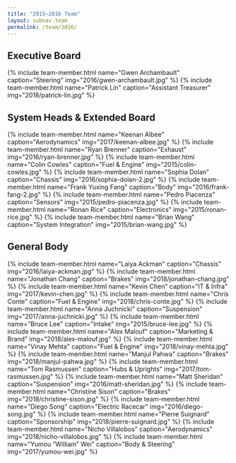 ```yaml
---
title: "2015–2016 Team"
layout: subnav.team
permalink: /team/2016/
---
```


## Executive Board
{% include team-member.html name="Gwen Archambault" caption="Steering" img="2016/gwen-archambault.jpg" %}
{% include team-member.html name="Patrick Lin" caption="Assistant Treasurer" img="2018/patrick-lin.jpg" %}

<div class="clear"></div>

## System Heads & Extended Board

{% include team-member.html name="Keenan Albee" caption="Aerodynamics" img="2017/keenan-albee.jpg" %}
{% include team-member.html name="Ryan Brenner" caption="Exhaust" img="2016/ryan-brenner.jpg" %}
{% include team-member.html name="Colin Cowles" caption="Fuel & Engine" img="2015/colin-cowles.jpg" %}
{% include team-member.html name="Sophia Dolan" caption="Chassis" img="2016/sophia-dolan-2.jpg" %}
{% include team-member.html name="Frank Yuxing Fang" caption="Body" img="2016/frank-fang-2.jpg" %}
{% include team-member.html name="Pedro Piacenza" caption="Sensors" img="2015/pedro-piacenza.jpg" %}
{% include team-member.html name="Ronan Rice" caption="Electronics" img="2015/ronan-rice.jpg" %}
{% include team-member.html name="Brian Wang" caption="System Integration" img="2015/brian-wang.jpg" %}

<div class="clear"></div>

## General Body

{% include team-member.html name="Laiya Ackman" caption="Chassis" img="2016/laiya-ackman.jpg" %}
{% include team-member.html name="Jonathan Chang" caption="Brakes" img="2018/jonathan-chang.jpg" %}
{% include team-member.html name="Kevin Chen" caption="IT & Infra" img="2017/kevin-chen.jpg" %}
{% include team-member.html name="Chris Conte" caption="Fuel & Engine" img="2018/chris-conte.jpg" %}
{% include team-member.html name="Anna Juchnicki" caption="Suspension" img="2017/anna-juchnicki.jpg" %}
{% include team-member.html name="Bruce Lee" caption="Intake" img="2015/bruce-lee.jpg" %}
{% include team-member.html name="Alex Malouf" caption="Marketing & Brand" img="2018/alex-malouf.jpg" %}
{% include team-member.html name="Vinay Mehta" caption="Fuel & Engine" img="2018/vinay-mehta.jpg" %}
{% include team-member.html name="Manjul Pahwa" caption="Brakes" img="2018/manjul-pahwa.jpg" %}
{% include team-member.html name="Tom Rasmussen" caption="Hubs & Uprights" img="2017/tom-rasmussen.jpg" %}
{% include team-member.html name="Matt Sheridan" caption="Suspension" img="2016/matt-sheridan.jpg" %}
{% include team-member.html name="Christine Sison" caption="Brakes" img="2018/christine-sison.jpg" %}
{% include team-member.html name="Diego Song" caption="Electric Racecar" img="2016/diego-song.jpg" %}
{% include team-member.html name="Pierre Suignard" caption="Sponsorship" img="2018/pierre-suignard.jpg" %}
{% include team-member.html name="Nicho Villalobos" caption="Aerodynamics" img="2018/nicho-villalobos.jpg" %}
{% include team-member.html name="Yumou “William” Wei" caption="Body & Steering" img="2017/yumou-wei.jpg" %}

<div class="clear"></div>
